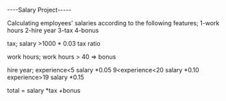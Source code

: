 ----Salary Project-----
  
Calculating employees' salaries according to the following features;
  1-work hours
  2-hire year
  3-tax
  4-bonus
  
  
tax;
salary >1000 * 0.03 tax ratio

work hours;
work hours > 40 => bonus
  
  
  hire year;
 experience<5 salary *0.05
 9<experience<20 salary *0.10
 experience>19 salary *0.15
  
 total =  salary *tax +bonus
